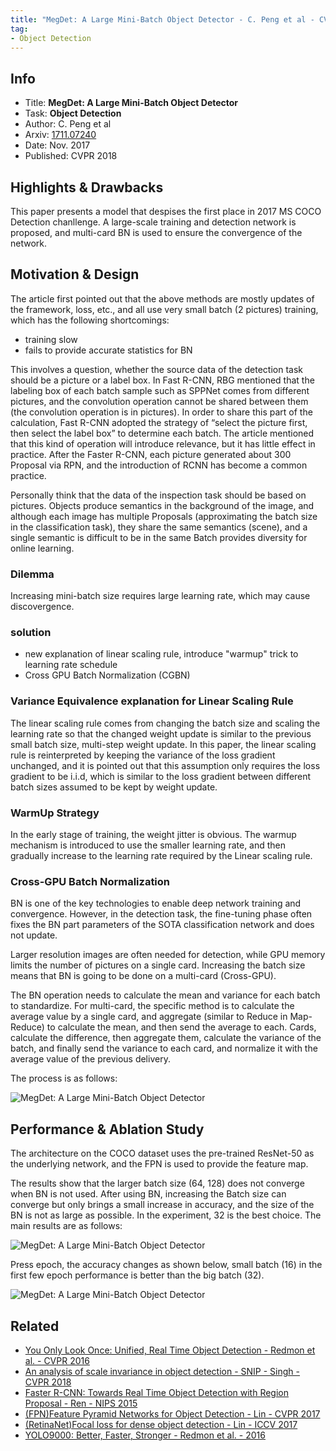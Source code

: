 ```yaml
---
title: "MegDet: A Large Mini-Batch Object Detector - C. Peng et al - CVPR 2018"
tag:
- Object Detection
---
```


## Info
- Title: **MegDet: A Large Mini-Batch Object Detector**
- Task: **Object Detection**
- Author: C. Peng et al
- Arxiv: [1711.07240](https://arxiv.org/abs/1711.07240)
- Date: Nov. 2017
- Published: CVPR 2018

## Highlights & Drawbacks
This paper presents a model that despises the first place in 2017 MS COCO Detection chanllenge. A large-scale training and detection network is proposed, and multi-card BN is used to ensure the convergence of the network.

<!-- more -->

## Motivation & Design
The article first pointed out that the above methods are mostly updates of the framework, loss, etc., and all use very small batch (2 pictures) training, which has the following shortcomings:

- training slow
- fails to provide accurate statistics for BN

This involves a question, whether the source data of the detection task should be a picture or a label box. In Fast R-CNN, RBG mentioned that the labeling box of each batch sample such as SPPNet comes from different pictures, and the convolution operation cannot be shared between them (the convolution operation is in pictures). In order to share this part of the calculation, Fast R-CNN adopted the strategy of “select the picture first, then select the label box” to determine each batch. The article mentioned that this kind of operation will introduce relevance, but it has little effect in practice. After the Faster R-CNN, each picture generated about 300 Proposal via RPN, and the introduction of RCNN has become a common practice.

Personally think that the data of the inspection task should be based on pictures. Objects produce semantics in the background of the image, and although each image has multiple Proposals (approximating the batch size in the classification task), they share the same semantics (scene), and a single semantic is difficult to be in the same Batch provides diversity for online learning.

### Dilemma
Increasing mini-batch size requires large learning rate, which may cause discovergence.

### solution
- new explanation of linear scaling rule, introduce "warmup" trick to learning rate schedule
- Cross GPU Batch Normalization (CGBN)

### Variance Equivalence explanation for Linear Scaling Rule
The linear scaling rule comes from changing the batch size and scaling the learning rate so that the changed weight update is similar to the previous small batch size, multi-step weight update. In this paper, the linear scaling rule is reinterpreted by keeping the variance of the loss gradient unchanged, and it is pointed out that this assumption only requires the loss gradient to be i.i.d, which is similar to the loss gradient between different batch sizes assumed to be kept by weight update.

### WarmUp Strategy
In the early stage of training, the weight jitter is obvious. The warmup mechanism is introduced to use the smaller learning rate, and then gradually increase to the learning rate required by the Linear scaling rule.

### Cross-GPU Batch Normalization
BN is one of the key technologies to enable deep network training and convergence. However, in the detection task, the fine-tuning phase often fixes the BN part parameters of the SOTA classification network and does not update.

Larger resolution images are often needed for detection, while GPU memory limits the number of pictures on a single card. Increasing the batch size means that BN is going to be done on a multi-card (Cross-GPU).

The BN operation needs to calculate the mean and variance for each batch to standardize. For multi-card, the specific method is to calculate the average value by a single card, and aggregate (similar to Reduce in Map-Reduce) to calculate the mean, and then send the average to each. Cards, calculate the difference, then aggregate them, calculate the variance of the batch, and finally send the variance to each card, and normalize it with the average value of the previous delivery.

The process is as follows:

![MegDet: A Large Mini-Batch Object Detector](https://i.imgur.com/XW5B524.png)

## Performance & Ablation Study

The architecture on the COCO dataset uses the pre-trained ResNet-50 as the underlying network, and the FPN is used to provide the feature map.

The results show that the larger batch size (64, 128) does not converge when BN is not used. After using BN, increasing the Batch size can converge but only brings a small increase in accuracy, and the size of the BN is not as large as possible. In the experiment, 32 is the best choice. The main results are as follows:

![MegDet: A Large Mini-Batch Object Detector](https://i.imgur.com/nzg4JVQ.png)

Press epoch, the accuracy changes as shown below, small batch (16) in the first few epoch performance is better than the big batch (32).

![MegDet: A Large Mini-Batch Object Detector](https://i.imgur.com/1yMOlT1.png)



<script async src="https://pagead2.googlesyndication.com/pagead/js/adsbygoogle.js"></script>
<ins class="adsbygoogle"
     style="display:block; text-align:center;"
     data-ad-layout="in-article"
     data-ad-format="fluid"
     data-ad-client="ca-pub-4466575858054752"
     data-ad-slot="8787986126"></ins>
<script>
     (adsbygoogle = window.adsbygoogle || []).push({});
</script>

## Related
- [You Only Look Once: Unified, Real Time Object Detection - Redmon et al. - CVPR 2016](https://arxivnote.ddlee.cn/You-Only-Look-Once-Unified-Real-Time-Object-Detection-Redmon-CVPR-2016.html)
- [An analysis of scale invariance in object detection - SNIP - Singh - CVPR 2018](https://arxivnote.ddlee.cn/An-analysis-of-scale-invariance-in-object-detection-SNIP-Singh-CVPR-2018.html)
- [Faster R-CNN: Towards Real Time Object Detection with Region Proposal - Ren - NIPS 2015](https://arxivnote.ddlee.cn/Faster-R-CNN-Towards-Real-Time-Object-Detection-with-Region-Proposal-Ren-NIPS-2015.html)
- [(FPN)Feature Pyramid Networks for Object Detection - Lin - CVPR 2017](https://arxivnote.ddlee.cn/Feature-Pyramid-Networks-for-Object-Detection-Lin-CVPR-2017.html)
- [(RetinaNet)Focal loss for dense object detection - Lin - ICCV 2017](https://arxivnote.ddlee.cn/RetinaNet-Focal-loss-for-dense-object-detection-Lin-ICCV-2017.html)
- [YOLO9000: Better, Faster, Stronger - Redmon et al. - 2016](https://arxivnote.ddlee.cn/YOLO9000-Better-Faster-Stronger-Redmon-2016.html)